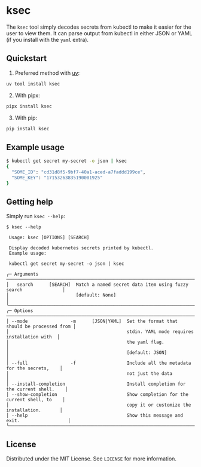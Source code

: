 # ksec

The `ksec` tool simply decodes secrets from kubectl to make it easier for the user to
view them. It can parse output from kubectl in either JSON or YAML (if you install with
the `yaml` extra).


## Quickstart

1. Preferred method with [uv](https://docs.astral.sh/uv/):

```bash
uv tool install ksec
```

2. With pipx:

```bash
pipx install ksec
```

3. With pip:

```bash
pip install ksec
```

## Example usage

```bash
$ kubectl get secret my-secret -o json | ksec
{
  "SOME_ID": "cd31d8f5-9bf7-40a1-aced-a7faddd199ce",
  "SOME_KEY": "17153263835190001925"
}
```


## Getting help

Simply run `ksec --help`:

```
$ ksec --help

 Usage: ksec [OPTIONS] [SEARCH]

 Display decoded kubernetes secrets printed by kubectl.
 Example usage:

 kubectl get secret my-secret -o json | ksec

╭─ Arguments ─────────────────────────────────────────────────────────────────────────────╮
│   search      [SEARCH]  Match a named secret data item using fuzzy search               │
│                         [default: None]                                                 │
╰─────────────────────────────────────────────────────────────────────────────────────────╯
╭─ Options ───────────────────────────────────────────────────────────────────────────────╮
│ --mode                -m      [JSON|YAML]  Set the format that should be processed from │
│                                            stdin. YAML mode requires installation with  │
│                                            the yaml flag.                               │
│                                            [default: JSON]                              │
│ --full                -f                   Include all the metadata for the secrets,    │
│                                            not just the data                            │
│ --install-completion                       Install completion for the current shell.    │
│ --show-completion                          Show completion for the current shell, to    │
│                                            copy it or customize the installation.       │
│ --help                                     Show this message and exit.                  │
╰─────────────────────────────────────────────────────────────────────────────────────────╯
```


## License

Distributed under the MIT License. See `LICENSE` for more information.
